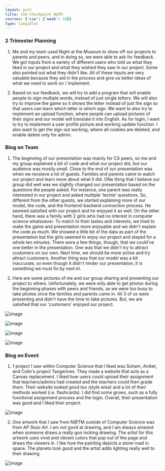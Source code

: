 ```yaml
---
layout: post
title: CSA Checkpoint N@TM
courses: {'csa': {'week': 24}}
type: tangibles
---
```


### 2 Trimester Planning
1. Me and my team used Night at the Museum to show off our projects to parents and peers, and in doing so, we were able to ask for feedback. We got inputs from a variety of different users who told us what they liked in our project and what they wished they saw in our project. Some also pointed out what they didn't like. All of these inputs are very valuable because they aid in the process and give us better ideas of what we need to work on / implement.

2. Based on our feedback, we will try to add a program that will enable people to sign multiple words, instead of just single letters. We will also try to improve the game so it shows the letter instead of just the sign so that users can learn which letter is which sign. We want to also try to implement an upload function, where people can upload pictures of their signs and our model will translate it into English. As for login, I want to try to implement a user profile picture and working update function. I also want to get the sign out working, where all cookies are deleted, and enable delete only for admin.

### Blog on Team
1. The beginning of our presentation was mainly for CS peers, so me and my group explained a bit of code and what our project did, but our audience was mostly small. Close to the end of our presentation was when we receieve a lot of guests. Families and parents came to watch our project and learn more about what it did. ONe thing that I believe our group did well was we slightly changed our presentation based on the questions the people asked. For instance, one parent was really interested in our project and asked multiple 'techie' questions. So, different from the other guests, we started explaining more of our model, the code, and the frontend-backend connection process. He seemed satisfied with our project and he enjoyed it as well. On the other hand, there was a family with 2 girls who had no interest in computer science whatsoever. To match to their tastes and interests, we tried to make the game and presentation more enjoyable and we didn't explain the code as much. We showed a little bit of the data as part of the presentation but the girls seemed to enjoy our project and stayed for a whole ten minutes. There were a few things, though, that we could've one better in the presentation. One was that we didn't try to attract customers on our own. Next time, we should be more active and try attract customers. Another thing was that our model was a bit inaccurate, so even though it didn't hinder our presentation, it is something we must fix by next tri.

2. Here are some pictures of me and our group sharing and presenting our project to others. Unfortunately, we were only able to get photos during the beginning phases with peers and friends, as we were too busy to take photos once the families and parents came in. All 3 of us were presenting and didn't have the time to take pictures. But, we are satisfied that our 'customers' enjoyed our project.

![image](https://github.com/TayKimmy/CSA-Repository/assets/107821010/5a18dc9f-3ad9-499b-b53f-2044993592d5)

![image](https://github.com/TayKimmy/CSA-Repository/assets/107821010/fd9cd954-0abf-4271-a7c3-5f7b9d2af3b3)

![image](https://github.com/TayKimmy/CSA-Repository/assets/107821010/7b5ed44d-3156-437d-b623-5a9f032c3876)

![image](https://github.com/TayKimmy/CSA-Repository/assets/107821010/b4fdac08-1b69-40b1-9e1b-c0e4f13573be)


### Blog on Event
1. 1 project I saw within Computer Science that I liked was Soham, Aniket, and Colin's project Tangerines. They made a website that acts as a Canvas replacement. I liked how users could upload their assignment that teachers/admins had created and the teachers could then grade them. Their website looked good too (style wise) and a lot of their methods worked (i.e. flashcards). I did find some grows, such as a fully functional assignment process and the login. Overall, their presentation was good and I liked their project.

![image](https://github.com/TayKimmy/CSA-Repository/assets/107821010/bebe7701-2981-4474-b18e-ce273d51a77e)

2. One artwork that I saw from N@TM outside of Computer Science was from AP Stuio Art. I am not good at drawing, and I am always amazed when someone draws a really goo locking drawing. The artist for this artwork uses vivid and vibrant colors that pop out of the page and draws the viewers in. I like how the painting depicts a stone road in space. The planets look good and the artist adds lighting really well to their drawing.

![image](https://github.com/TayKimmy/CSA-Repository/assets/107821010/53edd442-59ff-4e05-b6f4-1393af75b15e)

